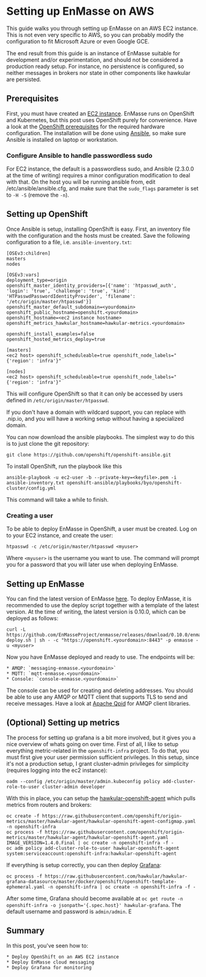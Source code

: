 # Setting up EnMasse on AWS

This guide walks you through setting up EnMasse on an AWS EC2 instance. This is not even very specific to AWS, so you can probably modify the configuration to fit Microsoft Azure or even Google GCE. 

The end result from this guide is an instance of EnMasse suitable for development and/or experimentation, and should not be considered a production ready setup. For instance, no persistence is configured, so neither messages in brokers nor state in other components like hawkular are persisted.

## Prerequisites

First, you must have created an [EC2 instance](https://aws.amazon.com/ec2/). EnMasse runs on OpenShift and Kubernetes, but this post uses OpenShift purely for convenience. Have a look at the [OpenShift prerequisites](https://docs.openshift.org/latest/install_config/install/prerequisites.html) for the required hardware configuration. The installation will be done using [Ansible](https://www.ansible.com), so make sure Ansible is installed on laptop or workstation.

### Configure Ansible to handle passwordless sudo

For EC2 instance, the default is a passwordless sudo, and Ansible (2.3.0.0 at the time of writing) requires a minor configuration modification to deal with that.  On the host you will be running ansible from, edit /etc/ansible/ansible.cfg, and make sure that the `sudo_flags` parameter is set to `-H -S` (remove the `-n`).

## Setting up OpenShift

Once Ansible is setup, installing OpenShift is easy. First, an inventory file with the configuration
and the hosts must be created. Save the following configuration to a file, i.e. `ansible-inventory.txt`:

    [OSEv3:children]
    masters
    nodes

    [OSEv3:vars]
    deployment_type=origin
    openshift_master_identity_providers=[{'name': 'htpasswd_auth', 'login': 'true', 'challenge': 'true', 'kind': 'HTPasswdPasswordIdentityProvider', 'filename': '/etc/origin/master/htpasswd'}]
    openshift_master_default_subdomain=<yourdomain>
    openshift_public_hostname=openshift.<yourdomain>
    openshift_hostname=<ec2 instance hostname>
    openshift_metrics_hawkular_hostname=hawkular-metrics.<yourdomain>

    openshift_install_examples=false
    openshift_hosted_metrics_deploy=true

    [masters]
    <ec2 host> openshift_scheduleable=true openshift_node_labels="{'region': 'infra'}"

    [nodes]
    <ec2 host> openshift_scheduleable=true openshift_node_labels="{'region': 'infra'}"

This will configure OpenShift so that it can only be accessed by users defined in `/etc/origin/master/htpasswd`.

If you don't have a domain with wildcard support, you can replace <yourdomain> with <ip>.nip.io, and
you will have a working setup without having a specialized domain. 

You can now download the ansible playbooks. The simplest way to do this is to just clone the git
repository:

    git clone https://github.com/openshift/openshift-ansible.git

To install OpenShift, run the playbook like this

    ansible-playbook -u ec2-user -b --private-key=<keyfile>.pem -i ansible-inventory.txt openshift-ansible/playbooks/byo/openshift-cluster/config.yml

This command will take a while to finish.

### Creating a user

To be able to deploy EnMasse in OpenShift, a user must be created. Log on to your EC2
instance, and create the user:

    htpasswd -c /etc/origin/master/htpasswd <myuser>

Where `<myuser>` is the username you want to use. The command will prompt you for a password that
you will later use when deploying EnMasse.

## Setting up EnMasse

You can find the latest version of EnMasse [here](https://github.com/EnMasseProject/enmasse/releases/latest). To deploy EnMasse, it is recommended to use the deploy script together with a template of the latest version. At the time of writing, the latest version is 0.10.0, which can be deployed as follows:

    curl -L https://github.com/EnMasseProject/enmasse/releases/download/0.10.0/enmasse-deploy.sh | sh - -c "https://openshift.<yourdomain>:8443" -p enmasse -u <myuser>

Now you have EnMasse deployed and ready to use. The endpoints will be:

    * AMQP: `messaging-enmasse.<yourdomain>`
    * MQTT: `mqtt-enmasse.<yourdomain>`
    * Console: `console-enmasse.<yourdomain>`

The console can be used for creating and deleting addresses. You should be able to use any AMQP or MQTT client that supports TLS to send and receive messages. Have a look at [Apache Qpid](http://qpid.apache.org/) for AMQP client libraries.

## (Optional) Setting up metrics

The process for setting up grafana is a bit more involved, but it gives you a nice overview of whats
going on over time. First of all, I like to setup everything metric-related in the `openshift-infra`
project. To do that, you must first give your user permission sufficient privileges. In this setup,
since it's not a production setup, I grant cluster-admin privileges for simplicity (requires logging
into the ec2 instance):

    oadm --config /etc/origin/master/admin.kubeconfig policy add-cluster-role-to-user cluster-admin developer

With this in place, you can setup the [hawkular-openshift-agent](https://github.com/hawkular/hawkular-openshift-agent) which pulls metrics from routers and brokers:

    oc create -f https://raw.githubusercontent.com/openshift/origin-metrics/master/hawkular-agent/hawkular-openshift-agent-configmap.yaml -n openshift-infra
    oc process -f https://raw.githubusercontent.com/openshift/origin-metrics/master/hawkular-agent/hawkular-openshift-agent.yaml IMAGE_VERSION=1.4.0.Final | oc create -n openshift-infra -f -
    oc adm policy add-cluster-role-to-user hawkular-openshift-agent system:serviceaccount:openshift-infra:hawkular-openshift-agent

If everything is setup correctly, you can then deploy [Grafana](https://grafana.com/):

    oc process -f https://raw.githubusercontent.com/hawkular/hawkular-grafana-datasource/master/docker/openshift/openshift-template-ephemeral.yaml -n openshift-infra | oc create -n openshift-infra -f -

After some time, Grafana should become available at `oc get route -n openshift-infra -o jsonpath='{.spec.host}' hawkular-grafana`. The default username and password is `admin/admin`. E

## Summary

In this post, you've seen how to:

    * Deploy OpenShift on an AWS EC2 instance
    * Deploy EnMasse cloud messaging
    * Deploy Grafana for monitoring
